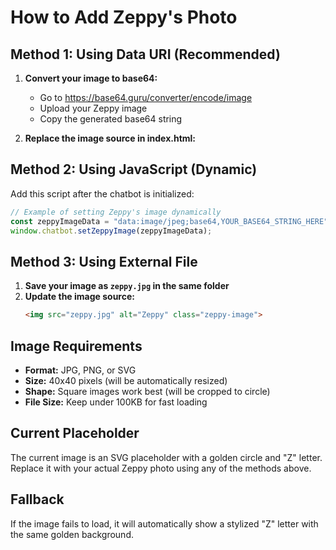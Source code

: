 # How to Add Zeppy's Photo

## Method 1: Using Data URI (Recommended)

1. **Convert your image to base64:**
   - Go to https://base64.guru/converter/encode/image
   - Upload your Zeppy image
   - Copy the generated base64 string

2. **Replace the image source in index.html:**

     
## Method 2: Using JavaScript (Dynamic)

Add this script after the chatbot is initialized:

```javascript
// Example of setting Zeppy's image dynamically
const zeppyImageData = "data:image/jpeg;base64,YOUR_BASE64_STRING_HERE";
window.chatbot.setZeppyImage(zeppyImageData);
```

## Method 3: Using External File

1. **Save your image as `zeppy.jpg` in the same folder**
2. **Update the image source:**
   ```html
   <img src="zeppy.jpg" alt="Zeppy" class="zeppy-image">
   ```

## Image Requirements

- **Format:** JPG, PNG, or SVG
- **Size:** 40x40 pixels (will be automatically resized)
- **Shape:** Square images work best (will be cropped to circle)
- **File Size:** Keep under 100KB for fast loading

## Current Placeholder

The current image is an SVG placeholder with a golden circle and "Z" letter. Replace it with your actual Zeppy photo using any of the methods above.

## Fallback

If the image fails to load, it will automatically show a stylized "Z" letter with the same golden background.
